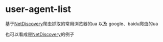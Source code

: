# user-agent-list

基于[NetDiscovery](https://github.com/fengzhizi715/NetDiscovery)爬虫抓取的常用浏览器的ua 以及 google、baidu爬虫的ua

也可以看成是[NetDiscovery](https://github.com/fengzhizi715/NetDiscovery)的例子